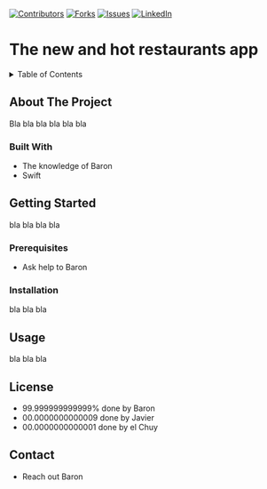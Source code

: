 <!-- PROJECT SHIELDS -->
[![Contributors][contributors-shield]][contributors-url]
[![Forks][forks-shield]][forks-url]
[![Issues][issues-shield]][issues-url]
[![LinkedIn][linkedin-shield]][linkedin-url]

# The new and hot restaurants app

<!-- TABLE OF CONTENTS -->
<details>
  <summary>Table of Contents</summary>
  <ol>
    <li>
      <a href="#about-the-project">About The Project</a>
    </li>
    <li>
      <a href="#getting-started">Getting Started</a>
      <ul>
        <li><a href="#prerequisites">Prerequisites</a></li>
        <li><a href="#installation">Installation</a></li>
      </ul>
    </li>
    <li><a href="#usage">Usage</a></li>
    <li><a href="#license">License</a></li>
    <li><a href="#contact">Contact</a></li>
  </ol>
</details>

<!-- ABOUT THE PROJECT -->
## About The Project
Bla bla bla bla bla bla

### Built With
* The knowledge of Baron
* Swift

<!-- GETTING STARTED -->
## Getting Started
bla bla bla bla

### Prerequisites
* Ask help to Baron

### Installation
bla bla bla

<!-- USAGE EXAMPLES -->
## Usage
bla bla bla

<!-- LICENSE -->
## License
* 99.999999999999% done by Baron
* 00.0000000000009 done by Javier
* 00.0000000000001 done by el Chuy

<!-- CONTACT -->
## Contact
* Reach out Baron

<!-- MARKDOWN LINKS & IMAGES -->
[contributors-shield]: https://img.shields.io/badge/Contributors-1-blue
[contributors-url]: https://github.com/JesusRendonS/MercedesBenz/graphs/contributors
[forks-shield]: https://img.shields.io/github/forks/JesusRendonS/MercedesBenz?style=social
[forks-url]: https://github.com/JesusRendonS/MercedesBenz/network/members
[issues-shield]: https://img.shields.io/github/issues/JesusRendonS/MercedesBenz
[issues-url]: https://github.com/JesusRendonS/MercedesBenz/issues
[linkedin-shield]: https://img.shields.io/badge/-Linkedin-black.svg?style=logo=linkedin&colorB=555
[linkedin-url]: https://youtu.be/ULxcmMgsxf4